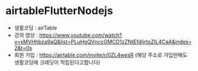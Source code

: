 # airtableFlutterNodejs
* 생활코딩 : airTable  
* 강의 영상 : https://www.youtube.com/watch?v=xMVHhbza9aQ&list=PLuHgQVnccGMCD1zZNtEfdljrtoZIL4CaA&index=2&t=0s  
* 회원 가입 : https://airtable.com/invite/r/0ZL4wesR (해당 주소로 가입만해도 생활코딩에 크레딧이 적립된다고합니다)
